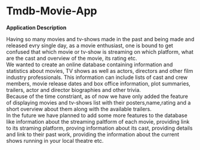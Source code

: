 # Tmdb-Movie-App

**Application Description**

Having so many movies and tv-shows made in the past and being made and released evry single day, as a movie enthusiast, one is bound to get confused that which movie or tv-show is streaming on which platform, what are the cast and overview of the movie, its rating etc.<br>
We wanted to create an online database containing information and statistics about movies, TV shows as well as actors, directors and other film industry professionals. This information can include lists of cast and crew members, movie release dates and box office information, plot summaries, trailers, actor and director biographies and other trivia.<br>
Because of the time constriant, as of now we have only added the feature of displaying movies and tv-shows list with their posters,name,rating and a short overview about them along with the available trailers.<br>
In the future we have planned to add some more features to the database like information about the streaming paltform of each movie, providing link to its straming platform, proving information about its cast, providing details and link to their past work, providing the information about the current shows running in your local theatre etc.
